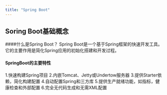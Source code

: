 ```yaml
---
title: "Spring Boot"
---
```

## Soring Boot基础概念
####什么是Spring Boot？
Spring Boot是一个基于Spring框架的快速开发工具。它的主要作用是简化Spring应用的初始化搭建和开发过程。
#### SpringBoot的主要特性
1.快速构建Spring项目
2.内嵌Tomcat、Jetty或Undertow服务器
3.提供Starter依赖，简化构建配置
4.自动配置Spring和三方库
5.提供生产就绪功能，如指标，健康检查和外部配置
6.完全无代码生成和无需XML配置
#### 